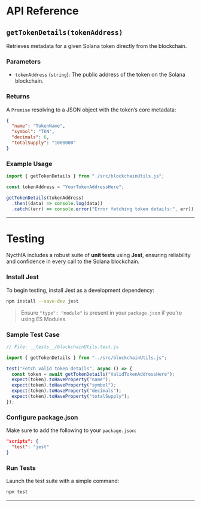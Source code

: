 # **API Reference**

## `getTokenDetails(tokenAddress)`
Retrieves metadata for a given Solana token directly from the blockchain.

### **Parameters**
- `tokenAddress` (`string`): The public address of the token on the Solana blockchain.

### **Returns**
A `Promise` resolving to a JSON object with the token’s core metadata:
```json
{
  "name": "TokenName",
  "symbol": "TKN",
  "decimals": 6,
  "totalSupply": "1000000"
}
```

### **Example Usage**
```javascript
import { getTokenDetails } from "./src/blockchainUtils.js";

const tokenAddress = "YourTokenAddressHere";

getTokenDetails(tokenAddress)
  .then((data) => console.log(data))
  .catch((err) => console.error("Error fetching token details:", err));
```

---

# **Testing**

NycthIA includes a robust suite of **unit tests** using **Jest**, ensuring reliability and confidence in every call to the Solana blockchain.

### **Install Jest**
To begin testing, install Jest as a development dependency:

```bash
npm install --save-dev jest
```

> Ensure `"type": "module"` is present in your `package.json` if you're using ES Modules.

### **Sample Test Case**
```javascript
// File: __tests__/blockchainUtils.test.js

import { getTokenDetails } from "../src/blockchainUtils.js";

test("Fetch valid token details", async () => {
  const token = await getTokenDetails("ValidTokenAddressHere");
  expect(token).toHaveProperty("name");
  expect(token).toHaveProperty("symbol");
  expect(token).toHaveProperty("decimals");
  expect(token).toHaveProperty("totalSupply");
});
```

### **Configure package.json**
Make sure to add the following to your `package.json`:

```json
"scripts": {
  "test": "jest"
}
```

### **Run Tests**
Launch the test suite with a simple command:

```bash
npm test
```

---
